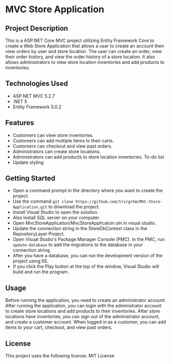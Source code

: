 # MVC Store Application
## Project Description
This is a ASP.NET Core MVC project utilizing Entity Framework Core to create a Web Store Application that allows a user to create an account then view orders by user and store location. The user can create an order, view their order history, and view the order history of a store location. It also allows administrators to view store location inventories and add products to inventories.
## Technologies Used
* ASP.NET MVC 5.2.7
* .NET 5
* Entity Framework 5.0.2 
## Features
* Customers can view store inventories.
* Customers can add multiple items to their carts.
* Customers can checkout and view past orders.
* Administrators can create store locations.
* Administrators can add products to store location inventories.
To-do list
* Update styling
## Getting Started
* Open a command prompt in the directory where you want to create the project.
* Use the command `git clone https://github.com/trvrgrhm/MVC-Store-Application.git` to download the project.
* Install Visual Studio to open the solution.
* Also install SQL server on your computer.
* Open MvcStoreApplication/MvcStoreApplicatoin.sln in visual studio.
* Update the connection string in the StoreDbContext class in the RepositoryLayer Project.
* Open Visual Studio's Package Manager Console (PMC). In the PMC, run `update-database` to add the migrations to the database in your connection string.
* After you have a database, you can run the development version of the project using IIS.
* If you click the Play button at the top of the window, Visual Studio will build and run the program.
## Usage
Before running the application, you need to create an administrator account.
After running the application, you can login with the administrator account to create store locations and add products to their inventories.
After store locations have inventories, you can sign out of the administrator account, and create a customer account.
When logged in as a customer, you can add items to your cart, checkout, and view past orders.
## License
This project uses the following license: MIT License
